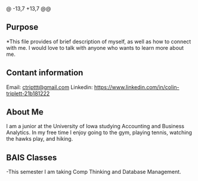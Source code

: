 @ -13,7 +13,7 @@
## Purpose
*This file provides of brief description of myself, as well as how to connect with me. I would love to talk with anyone who wants to learn more about me.
## Contant information
Email: ctripttt@gmail.com
Linkedin: https://www.linkedin.com/in/colin-triplett-21b181222
## About Me
I am a junior at the University of Iowa studying Accounting and Business Analytics. In my free time I enjoy going to the gym, playing tennis, watching the hawks play, and hiking. 
## BAIS Classes
-This semester I am taking Comp Thinking and Database Management. 

